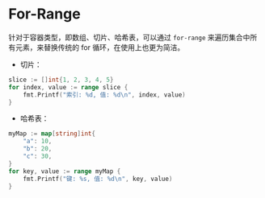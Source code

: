 # For-Range

针对于容器类型，即数组、切片、哈希表，可以通过 `for-range` 来遍历集合中所有元素，来替换传统的 for 循环，在使用上也更为简洁。

- 切片：

```go
slice := []int{1, 2, 3, 4, 5}
for index, value := range slice {
    fmt.Printf("索引: %d, 值: %d\n", index, value)
}
```

- 哈希表：

```go
myMap := map[string]int{
    "a": 10,
    "b": 20,
    "c": 30,
}
for key, value := range myMap {
    fmt.Printf("键: %s, 值: %d\n", key, value)
}
```

